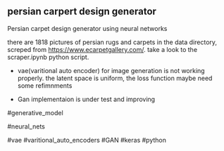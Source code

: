 ## persian carpert design generator
Persian carpet design generator using neural networks 

there are 1818 pictures of persian rugs and carpets in the data directory, screped from https://www.ecarpetgallery.com/. take a look to the scraper.ipynb python script. 

 * vae(varitional auto encoder) for image generation is not working properly. the latent space is uniform, the loss function maybe need some refimnments

* Gan implementaion is under test and improving

#generative_model

#neural_nets

#vae #varitional_auto_encoders #GAN #keras #python
